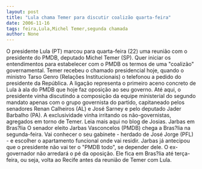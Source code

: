 ```yaml
---
layout: post
title: "Lula chama Temer para discutir coalizão quarta-feira"
date: 2006-11-16
tags: feira,Lula,Michel Temer,segunda chamada
author: None
---
```


O presidente Lula (PT) marcou para quarta-feira (22) uma reunião com o presidente do PMDB, deputado Michel Temer (SP). Quer iniciar os entendimentos para estabelecer com o PMDB os termos de uma \"coalizão\" governamental. 
Temer recebeu o chamado presidencial hoje, quando o ministro Tarso Genro (Relações Institucionais) o telefonou a pedido do presidente da República. 
A ligação representa o primeiro aceno concreto de Lula à ala do PMDB que hoje faz oposição ao seu governo. 
Até aqui, o presidente vinha discutindo a composição da equipe ministerial do segundo mandato apenas com o grupo governista do partido, capitaneado pelos senadores Renan Calheiros (AL) e José Sarney e pelo deputado Jader Barbalho (PA). 
A exclusividade vinha irritando os não-governistas, agregados em torno de Temer.
Leia mais aqui no blog de Josias. 
Jarbas em Bras?lia
O senador eleito Jarbas Vasconcelos (PMDB) chega a Bras?lia na segunda-feira. Vai conhecer o seu gabinete - herdado de José Jorge (PFL) - e escolher o apartamento funcional onde vai residir.
Jarbas já antecipou que o presidente não vai ter o \"PMDB todo\", se depender dele. O ex-governador não arredará o pé da oposição.
Ele fica em Bras?lia até terça-feira, ou seja, volta ao Recife antes da reunião de Temer com Lula. 
